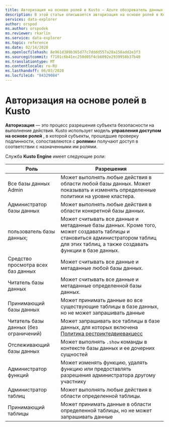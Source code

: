 ```yaml
---
title: Авторизация на основе ролей в Kusto — Azure обозреватель данных
description: В этой статье описывается авторизация на основе ролей в Kusto в Azure обозреватель данных.
services: data-explorer
author: orspod
ms.author: orspodek
ms.reviewer: rkarlin
ms.service: data-explorer
ms.topic: reference
ms.date: 02/14/2020
ms.openlocfilehash: 8e961d389b365d77c7dddd557a28a158add2e3f3
ms.sourcegitcommit: f7101c6b41ec250d05f4cb6092e2939958b37b40
ms.translationtype: MT
ms.contentlocale: ru-RU
ms.lasthandoff: 06/03/2020
ms.locfileid: "84329084"
---
```

# <a name="role-based-authorization-in-kusto"></a>Авторизация на основе ролей в Kusto

**Авторизация** — это процесс разрешения субъекта безопасности на выполнение действия.
Kusto использует модель **управления доступом на основе ролей** , в которой субъекты, прошедшие проверку подлинности, сопоставляются с **ролями**и получают доступ в соответствии с назначенными им ролями.

Служба **Kusto Engine** имеет следующие роли:

|Роль                       |Разрешения                                                                                                                                                  |
|---------------------------|-------------------------------------------------------------------------------------------------------------------------------------------------------------|
|Все базы данных Admin        |Может выполнять любые действия в области любой базы данных. Может показывать и изменять определенные политики на уровне кластера.                                                               |
|Администратор базы данных             |Может выполнять любые действия в области конкретной базы данных.                                                                                                         |
|пользователь базы данных;              |Может считывать все данные и метаданные базы данных. Кроме того, может создавать таблицы и становиться администратором таблиц для этих таблиц, а также создавать функции в базе данных.|
|Средство просмотра всех баз данных       |Может считывать все данные и метаданные любой базы данных.                                                                                                               |
|Читатель базы данных            |Может считывать все данные и метаданные определенной базы данных.                                                                                                       |
|Принимающий базы данных          |Может принимать данные во все существующие таблицы в базе данных, но не может запрашивать данные                                                                             |
|Читатель базы данных (без ограничений)|Может запрашивать все таблицы в базе данных, для которых включена [Политика рестриктедвиевакцесс](../restrictedviewaccess-policy.md)                                |
|Отслеживающий базы данных           |Может выполнять `.show` команды в контексте базы данных и ее дочерних сущностей                                                                           |
|Администратор функций             |Может изменять функцию, удалять функцию или предоставлять разрешения администратора другому участнику                                                                         |
|Администратор таблиц                |Может выполнять любые действия в области определенной таблицы.                                                                                                           |
|Принимающий таблицы             |Может принимать данные в области определенной таблицы, но не может запрашивать данные                                                                                 |
